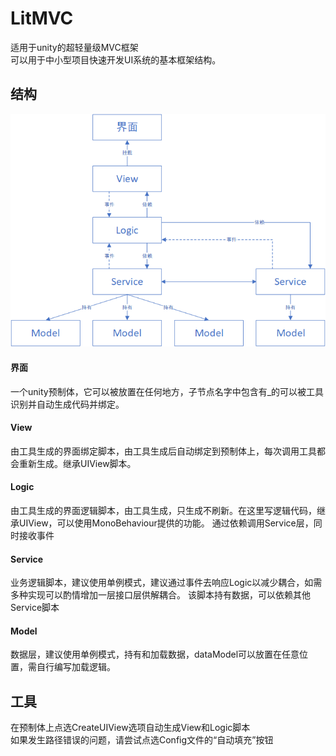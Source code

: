 # LitMVC
适用于unity的超轻量级MVC框架 <br> 
可以用于中小型项目快速开发UI系统的基本框架结构。
## 结构
![MVC框架.png](MVC框架.png)
#### 界面
一个unity预制体，它可以被放置在任何地方，子节点名字中包含有_的可以被工具识别并自动生成代码并绑定。
#### View
由工具生成的界面绑定脚本，由工具生成后自动绑定到预制体上，每次调用工具都会重新生成。继承UIView脚本。
#### Logic
由工具生成的界面逻辑脚本，由工具生成，只生成不刷新。在这里写逻辑代码，继承UIView，可以使用MonoBehaviour提供的功能。
通过依赖调用Service层，同时接收事件
#### Service
业务逻辑脚本，建议使用单例模式，建议通过事件去响应Logic以减少耦合，如需多种实现可以酌情增加一层接口层供解耦合。
该脚本持有数据，可以依赖其他Service脚本
#### Model
数据层，建议使用单例模式，持有和加载数据，dataModel可以放置在任意位置，需自行编写加载逻辑。

## 工具
在预制体上点选CreateUIView选项自动生成View和Logic脚本<br>
如果发生路径错误的问题，请尝试点选Config文件的“自动填充”按钮